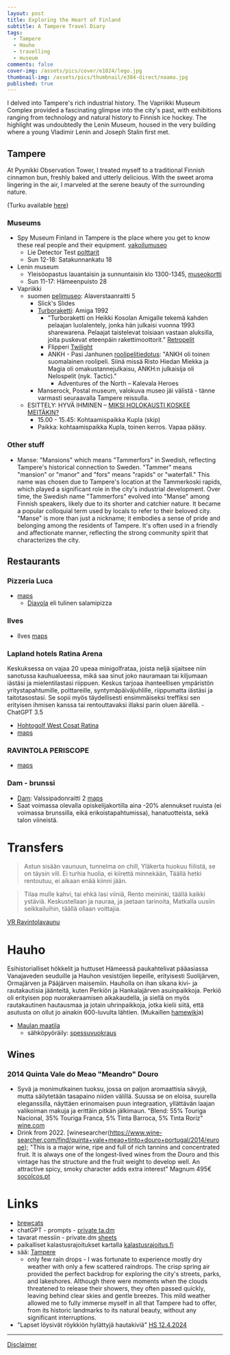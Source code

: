 ```yaml
---
layout: post
title: Exploring the Heart of Finland
subtitle: A Tampere Travel Diary
tags:
  - Tampere
  - Hauho
  - travelling
  - museum
comments: false
cover-img: /assets/pics/cover/e1024/lego.jpg
thumbnail-img: /assets/pics/thumbnail/e384-direct/naama.jpg
published: true
---
```


I delved into Tampere's rich industrial history. The Vapriikki Museum Complex provided a fascinating glimpse into the city's past, with exhibitions ranging from technology and natural history to Finnish ice hockey. The highlight was undoubtedly the Lenin Museum, housed in the very building where a young Vladimir Lenin and Joseph Stalin first met.

## Tampere

At Pyynikki Observation Tower, I treated myself to a traditional Finnish cinnamon bun, freshly baked and utterly delicious. With the sweet aroma lingering in the air, I marveled at the serene beauty of the surrounding nature.

(Turku available [here](https://talonendm.github.io/2023-07-15-west-travel/))

### Museums

- Spy Museum Finland in Tampere is the place where you get to know these real people and their equipment. [vakoilumuseo](https://www.vakoilumuseo.fi/spy-museum/)
  - Lie Detector Test [polttarit](https://www.vakoilumuseo.fi/to-do-sight-lie-detector-guide/bachelor-polttarit-tampere-finlayson/)
  - Sun 12-18: Satakunnankatu 18
- Lenin museum
  - Yleisöopastus lauantaisin ja sunnuntaisin klo 1300-1345, [museokortti](https://museot.fi/nayttelykalenteri/index.php?nayttely_id=32333)
  - Sun 11-17: Hämeenpuisto 28
- Vapriikki
  - suomen [pelimuseo](https://www.vapriikki.fi/nayttelyt/suomen-pelimuseo-nayttelyt/): Alaverstaanraitti 5
    - Slick's Slides
    - [Turboraketti](https://fi.wikipedia.org/wiki/Turboraketti): Amiga 1992
      - "Turboraketti on Heikki Kosolan Amigalle tekemä kahden pelaajan luolalentely, jonka hän julkaisi vuonna 1993 sharewarena. Pelaajat taistelevat toisiaan vastaan aluksilla, joita puskevat eteenpäin rakettimoottorit." [Retropelit](https://www.retropelit.fi/turboraketti/)
      - Flipperi [Twilight](https://pinside.com/pinball/machine/twilight-zone)
      - ANKH - Pasi Janhunen [roolipelitiedotus](https://roolipelitiedotus.fi/haastattelu/haastattelussa-pasi-janhunen/): "ANKH oli toinen suomalainen roolipeli. Siinä missä Risto Hiedan Miekka ja Magia oli omakustannejulkaisu, ANKH:n julkaisija oli Nelospelit (nyk. Tactic)."
        - Adventures of the North – Kalevala Heroes
    - Manserock, Postal museum, valokuva museo jäi välistä - tänne varmasti seuraavalla Tampere reissulla.
  - ESITTELY: HYVÄ IHMINEN – [MIKSI HOLOKAUSTI KOSKEE MEITÄKIN?](https://www.vapriikki.fi/tapahtuu/esittely-hyva-ihminen-miksi-holokausti-koskee-meitakin/)
    - 15.00 - 15.45: Kohtaamispaikka Kupla (skip)
    - Paikka: kohtaamispaikka Kupla, toinen kerros. Vapaa pääsy.

### Other stuff

- Manse: "Mansions" which means "Tammerfors" in Swedish, reflecting Tampere's historical connection to Sweden. "Tammer" means "mansion" or "manor" and "fors" means "rapids" or "waterfall." This name was chosen due to Tampere's location at the Tammerkoski rapids, which played a significant role in the city's industrial development. Over time, the Swedish name "Tammerfors" evolved into "Manse" among Finnish speakers, likely due to its shorter and catchier nature. It became a popular colloquial term used by locals to refer to their beloved city. "Manse" is more than just a nickname; it embodies a sense of pride and belonging among the residents of Tampere. It's often used in a friendly and affectionate manner, reflecting the strong community spirit that characterizes the city.

## Restaurants

### Pizzeria Luca

- [maps](https://www.google.com/maps/place/Pizzeria+Luca/@61.5005302,23.756915,17z/)
  - [Diavola](https://www.k-ruoka.fi/reseptit/diavola) eli tulinen salamipizza

### Ilves

- Ilves [maps](https://www.google.com/maps/place/Original+Sokos+Hotel+Ilves/@61.4946191,23.7656454,17z)


### Lapland hotels Ratina Arena

Keskuksessa on vajaa 20 upeaa minigolfrataa, joista neljä sijaitsee niin sanotussa kauhualueessa, mikä saa sinut joko nauramaan tai kiljumaan iästäsi ja mielentilastasi riippuen. Keskus tarjoaa ihanteellisen ympäristön yritystapahtumille, polttareille, syntymäpäiväjuhlille, riippumatta iästäsi ja taitotasostasi. Se sopii myös täydellisesti ensimmäiseksi treffiksi sen erityisen ihmisen kanssa tai rentouttavaksi illaksi parin oluen äärellä. - ChatGPT 3.5

- [Hohtogolf West Cosat Ratina](https://visittampere.fi/en/experience/hohtogolf-west-coast-ratina/)
- [maps](https://www.google.com/maps/place/Lapland+Hotels+Arena/@61.4943675,23.7699167,16.5z/)

### RAVINTOLA PERISCOPE

- [maps](https://www.google.com/maps/place/Ravintola+Periscope/@61.4946191,23.7656454,17z/)

### Dam - brunssi

- [Dam](https://dambar.fi/20-opiskelijoille/): Valssipadonraitti 2 [maps](https://www.google.com/maps/place/Valssipadonraitti+2,+33100+Tampere/@61.5007384,23.7613583,17z/)
- Saat voimassa olevalla opiskelijakortilla aina -20% alennukset ruuista (ei voimassa brunssilla, eikä erikoistapahtumissa), hanatuotteista, sekä talon viineistä.

# Transfers

> Astun sisään vaunuun, tunnelma on chill,
Yläkerta huokuu fiilistä, se on täysin vill.
Ei turhia huolia, ei kiirettä minnekään,
Täällä hetki rentoutuu, ei aikaan enää kiinni jään.

> Tilaa mulle kahvi, tai ehkä lasi viiniä,
Rento meininki, täällä kaikki ystäviä.
Keskustellaan ja nauraa, ja jaetaan tarinoita,
Matkalla uusiin seikkailuihin, täällä ollaan voittajia.

[VR Ravintolavaunu](https://www.vr.fi/palvelut-junassa/ravintolavaunun-ylakerta)


# Hauho

Esihistorialliset hökkelit ja huttuset Hämeessä paukahtelivat pääasiassa Vanajaveden seuduille ja Hauhon vesistöjen liepeille, erityisesti Suolijärven, Ormajärven ja Pääjärven maisemiin. Hauholla on ihan sikana kivi- ja rautakautisia jäänteitä, kuten Perkiön ja Hankalajärven asuinpaikkoja. Perkiö oli erityisen pop nuorakeraamisen aikakaudella, ja siellä on myös rautakautinen hautausmaa ja jotain uhrinpaikkoja, jotka kielii siitä, että asutusta on ollut jo ainakin 600-luvulta lähtien. (Mukaillen [hamewiki](https://www.hamewiki.fi/Hauho)a)

- [Maulan maatila](https://www.maula.net/)
  - sähköpyöräily: [spessuvuokraus](https://www.spessuvuokraus.fi/)


## Wines

### 2014 Quinta Vale do Meao "Meandro" Douro

- Syvä ja monimutkainen tuoksu, jossa on paljon aromaattisia sävyjä, mutta säilytetään tasapaino niiden välillä. Suussa se on eloisa, suurella eleganssilla, näyttäen erinomaisen puun integraation, yllättävän laajan valikoiman makuja ja erittäin pitkän jälkimaun. "Blend: 55% Touriga Nacional, 35% Touriga Franca, 5% Tinta Barroca, 5% Tinta Roriz" [wine.com](https://www.wine.com/product/quinta-do-vale-meao-douro-2014/430983#closePromoModal)
- Drink from 2022. [winesearcher(https://www.wine-searcher.com/find/quinta+vale+meao+tinto+douro+portugal/2014/europe); "This is a major wine, ripe and full of rich tannins and concentrated fruit. It is always one of the longest-lived wines from the Douro and this vintage has the structure and the fruit weight to develop well. An attractive spicy, smoky character adds extra interest" Magnum 495€ [socolcos.pt](https://socalcos.pt/index.php/pt/loja/categorias/vinho/quinta-do-vale-me%C3%A3o-2014-douro-1-5l-detail.html)


# Links

- [brewcats](https://www.xn--tyttkinpanee-6ib.com/)
- chatGPT - prompts - [private ta.dm](https://docs.google.com/document/d/1n1Vl_3XI5mYtdwjpzkOmbijMq9S61ba18t5PttlT9xE/edit?usp=sharing)
- tavarat messiin - private.dm [sheets](https://docs.google.com/spreadsheets/d/19BkGyPCeYUFju6qmrPmDd3s-zcD2MNX5jRguvoorb1c/edit?usp=sharing)
- paikalliset kalastusrajoitukset kartalla [kalastusrajoitus.fi](https://kalastusrajoitus.fi/#/kalastusrajoitus)
- sää: [Tampere](https://www.foreca.fi/Finland/Tampere)
  - only few rain drops -  I was fortunate to experience mostly dry weather with only a few scattered raindrops. The crisp spring air provided the perfect backdrop for exploring the city's streets, parks, and lakeshores. Although there were moments when the clouds threatened to release their showers, they often passed quickly, leaving behind clear skies and gentle breezes. This mild weather allowed me to fully immerse myself in all that Tampere had to offer, from its historic landmarks to its natural beauty, without any significant interruptions.
- "Lapset löysivät röykkiön hylättyjä hautakiviä" [HS 12.4.2024](https://www.hs.fi/kotimaa/art-2000010357576.html)

---

[Disclaimer](https://talonendm.github.io/disclaimer)

